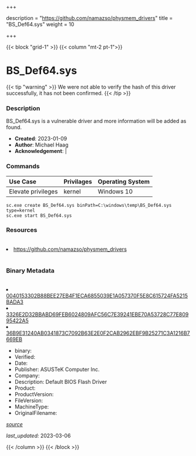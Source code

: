 +++

description = "https://github.com/namazso/physmem_drivers"
title = "BS_Def64.sys"
weight = 10

+++


{{< block "grid-1" >}}
{{< column "mt-2 pt-1">}}




# BS_Def64.sys 


{{< tip "warning" >}}
We were not able to verify the hash of this driver successfully, it has not been confirmed.
{{< /tip >}}




### Description


BS_Def64.sys is a vulnerable driver and more information will be added as found.


- **Created**: 2023-01-09
- **Author**: Michael Haag
- **Acknowledgement**:  | [](https://twitter.com/)

### Commands

| Use Case | Privilages | Operating System | 
|:---- | ---- | ---- |
| Elevate privileges | kernel | Windows 10 |

```
sc.exe create BS_Def64.sys binPath=C:\windows\temp\BS_Def64.sys type=kernel
sc.exe start BS_Def64.sys
```

### Resources
<br>


<li><a href=" https://github.com/namazso/physmem_drivers"> https://github.com/namazso/physmem_drivers</a></li>


<br>


### Binary Metadata
<br>



<li><a href="https://www.virustotal.com/gui/file/0040153302B88BEE27EB4F1ECA6855039E1A057370F5E8C615724FA5215BADA3">0040153302B88BEE27EB4F1ECA6855039E1A057370F5E8C615724FA5215BADA3</a></li>

<li><a href="https://www.virustotal.com/gui/file/3326E2D32BBABD69FEB6024809AFC56C7E39241EBE70A53728C77E80995422A5">3326E2D32BBABD69FEB6024809AFC56C7E39241EBE70A53728C77E80995422A5</a></li>

<li><a href="https://www.virustotal.com/gui/file/36B9E31240AB0341873C7092B63E2E0F2CAB2962EBF9B25271C3A1216B7669EB">36B9E31240AB0341873C7092B63E2E0F2CAB2962EBF9B25271C3A1216B7669EB</a></li>



- binary: 
- Verified: 
- Date: 
- Publisher: ASUSTeK Computer Inc.
- Company: 
- Description: Default BIOS Flash Driver
- Product: 
- ProductVersion: 
- FileVersion: 
- MachineType: 
- OriginalFilename: 

[*source*](https://github.com/magicsword-io/LOLDrivers/tree/main/yaml/bs_def64.sys.yml)

*last_updated:* 2023-03-06


{{< /column >}}
{{< /block >}}
